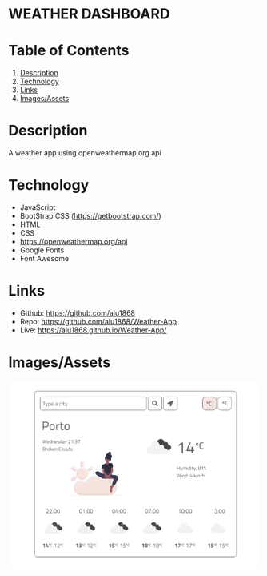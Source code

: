 # WEATHER DASHBOARD

# Table of Contents
1. [Description](#description)
2. [Technology](#technology)
3. [Links](#links)
4. [Images/Assets](#imagesassets)


# Description
A weather app using openweathermap.org api

# Technology
* JavaScript
* BootStrap CSS (https://getbootstrap.com/)
* HTML
* CSS
* https://openweathermap.org/api
* Google Fonts
* Font Awesome

# Links
* Github: https://github.com/alu1868
* Repo: https://github.com/alu1868/Weather-App
* Live: https://alu1868.github.io/Weather-App/


# Images/Assets
![alt text](./src/assets/Capture.PNG)
